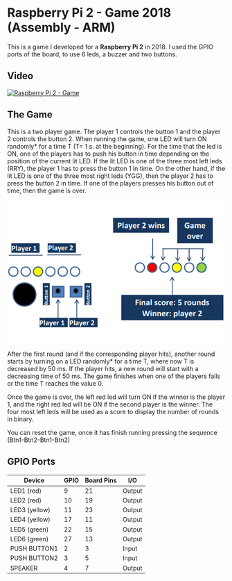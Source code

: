 # Raspberry Pi 2 - Game 2018 (Assembly - ARM)

This is a game I developed for a **Raspberry Pi 2** in 2018. I used the GPIO ports of the board, to use 6 leds, a buzzer and two buttons.

## Video

[![Raspberry Pi 2 - Game](https://img.youtube.com/vi/t0Ilia8EEKc/0.jpg)](https://www.youtube.com/watch?v=t0Ilia8EEKc)

## The Game

This is a two player game. The player 1 controls the button 1 and the player 2 controls the button 2. When running the game, one LED will turn ON randomly* for a time T (T= 1 s. at the beginning). For the time that the led is ON, one of the players has to push his button in time depending on the position of the current lit LED. If the lit LED is one of the three most left leds (RRY), the player 1 has to press the button 1 in time. On the other hand, if the lit LED is one of the three most right leds (YGG), then the player 2 has to press the button 2 in time. If one of the players presses his button out of time, then the game is over. 

![gameExample.png](readmeResources/gameExample.png?raw=true "Game Example")

After the first round (and if the corresponding player hits), another round starts by turning on a LED randomly* for a time T, where now T is decreased by 50 ms. If the player hits, a new round will start with a decreasing time of 50 ms. The game finishes when one of the players fails or the time T reaches the value 0. 

Once the game is over, the left red led will turn ON if the winner is the player 1, and the right red led will be ON if the second player is the winner. The four most left leds will be used as a score to display the number of rounds in binary. 

You can reset the game, once it has finish running pressing the sequence (Btn1-Btn2-Btn1-Btn2)

## GPIO Ports

| Device        | GPIO | Board Pins | I/O    |
|---------------|------|------------|--------|
| LED1 (red)    | 9    | 21         | Output |
| LED2 (red)    | 10   | 19         | Output |
| LED3 (yellow) | 11   | 23         | Output |
| LED4 (yellow) | 17   | 11         | Output |
| LED5 (green)  | 22   | 15         | Output |
| LED6 (green)  | 27   | 13         | Output |
| PUSH BUTTON1  | 2    | 3          | Input  |
| PUSH BUTTON2  | 3    | 5          | Input  |
| SPEAKER       | 4    | 7          | Output |
